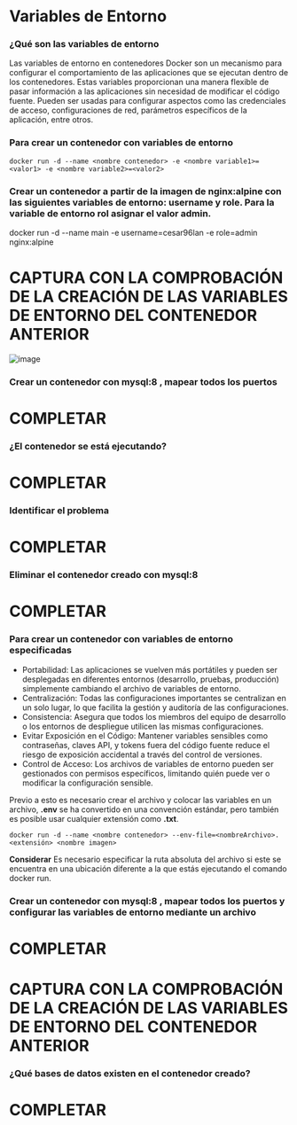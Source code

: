 # Variables de Entorno
### ¿Qué son las variables de entorno
Las variables de entorno en contenedores Docker son un mecanismo para configurar el comportamiento de las aplicaciones que se ejecutan dentro de los contenedores. 
Estas variables proporcionan una manera flexible de pasar información a las aplicaciones sin necesidad de modificar el código fuente. 
Pueden ser usadas para configurar aspectos como las credenciales de acceso, configuraciones de red, parámetros específicos de la aplicación, entre otros.

### Para crear un contenedor con variables de entorno

```
docker run -d --name <nombre contenedor> -e <nombre variable1>=<valor1> -e <nombre variable2>=<valor2>

```

### Crear un contenedor a partir de la imagen de nginx:alpine con las siguientes variables de entorno: username y role. Para la variable de entorno rol asignar el valor admin.

docker run -d --name main -e username=cesar96lan -e role=admin nginx:alpine

# CAPTURA CON LA COMPROBACIÓN DE LA CREACIÓN DE LAS VARIABLES DE ENTORNO DEL CONTENEDOR ANTERIOR

![image](https://github.com/Cesar96LAN/2024A-ISWD633-GR1/assets/119013340/0e2714ed-5652-49ee-bde0-055c835a1515)


### Crear un contenedor con mysql:8 , mapear todos los puertos
# COMPLETAR

### ¿El contenedor se está ejecutando?
# COMPLETAR

### Identificar el problema
# COMPLETAR

### Eliminar el contenedor creado con mysql:8 
# COMPLETAR

### Para crear un contenedor con variables de entorno especificadas
- Portabilidad: Las aplicaciones se vuelven más portátiles y pueden ser desplegadas en diferentes entornos (desarrollo, pruebas, producción) simplemente cambiando el archivo de variables de entorno.
- Centralización: Todas las configuraciones importantes se centralizan en un solo lugar, lo que facilita la gestión y auditoría de las configuraciones.
- Consistencia: Asegura que todos los miembros del equipo de desarrollo o los entornos de despliegue utilicen las mismas configuraciones.
- Evitar Exposición en el Código: Mantener variables sensibles como contraseñas, claves API, y tokens fuera del código fuente reduce el riesgo de exposición accidental a través del control de versiones.
- Control de Acceso: Los archivos de variables de entorno pueden ser gestionados con permisos específicos, limitando quién puede ver o modificar la configuración sensible.

Previo a esto es necesario crear el archivo y colocar las variables en un archivo, **.env** se ha convertido en una convención estándar, pero también es posible usar cualquier extensión como **.txt**.
```
docker run -d --name <nombre contenedor> --env-file=<nombreArchivo>.<extensión> <nombre imagen>
```
**Considerar**
Es necesario especificar la ruta absoluta del archivo si este se encuentra en una ubicación diferente a la que estás ejecutando el comando docker run.

### Crear un contenedor con mysql:8 , mapear todos los puertos y configurar las variables de entorno mediante un archivo
# COMPLETAR

# CAPTURA CON LA COMPROBACIÓN DE LA CREACIÓN DE LAS VARIABLES DE ENTORNO DEL CONTENEDOR ANTERIOR 

### ¿Qué bases de datos existen en el contenedor creado?
# COMPLETAR
